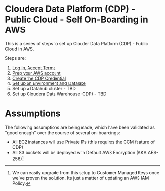 # Cloudera Data Platform (CDP) - Public Cloud - Self On-Boarding in AWS

This is a series of steps to set up Clouder Data Platform (CDP) - Public Cloud 
in AWS. 

Steps are:
1. [Log in, Accept Terms](cdp-login.md)
2. [Prep your AWS account](aws-account-prep.md)
3. [Create the CDP Credential](cdp-credential.md)
4. [Set up an Environment and Datalake](aws-env.md)
5. Set up a Datahub cluster - TBD
6. Set up Cloudera Data Warehouse (CDP) - TBD

# Assumptions
The following assumptions are being made, which have been validated as "good 
enough" over the course of several on-boardings:
* All EC2 instances will use Private IPs (this requires the CCM feature of CDP)
* All S3 buckets will be deployed with Default AWS Encryption (AKA AES-256)[^1]

[^1]: We can easily upgrade from this setup to Customer Managed Keys once we've proven the solution. Its just a matter of updating an AWS IAM Policy.
